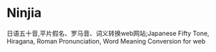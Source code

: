 # Ninjia
日语五十音,平片假名、罗马音、词义转换web网站;Japanese Fifty Tone, Hiragana, Roman Pronunciation, Word Meaning Conversion for web
